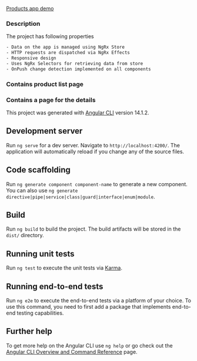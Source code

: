 <a href = "https://loquacious-kitten-ba6cec.netlify.app/">Products app demo</a>

### Description
The project has following properties
```sh
- Data on the app is managed using NgRx Store
- HTTP requests are dispatched via NgRx Effects
- Responsive design
- Uses NgRx Selectors for retrieving data from store
- OnPush change detection implemented on all components
```
 
### Contains product list page
### Contains a page for the details



This project was generated with [Angular CLI](https://github.com/angular/angular-cli) version 14.1.2.

## Development server

Run `ng serve` for a dev server. Navigate to `http://localhost:4200/`. The application will automatically reload if you change any of the source files.

## Code scaffolding

Run `ng generate component component-name` to generate a new component. You can also use `ng generate directive|pipe|service|class|guard|interface|enum|module`.

## Build

Run `ng build` to build the project. The build artifacts will be stored in the `dist/` directory.

## Running unit tests

Run `ng test` to execute the unit tests via [Karma](https://karma-runner.github.io).

## Running end-to-end tests

Run `ng e2e` to execute the end-to-end tests via a platform of your choice. To use this command, you need to first add a package that implements end-to-end testing capabilities.

## Further help

To get more help on the Angular CLI use `ng help` or go check out the [Angular CLI Overview and Command Reference](https://angular.io/cli) page.
